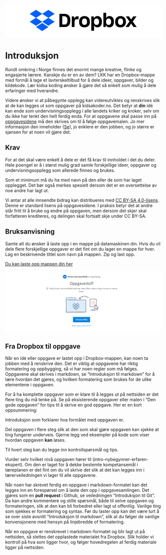 <p align="center">
<img border="0" alt="Dropbox logo" src="https://github.com/Oisov/wiki-LKK/blob/master/Dropbox/dropbox_logo.png" >
</p>

# Introduksjon

Rundt omkring i Norge finnes det enormt mange kreative, flinke og engasjerte
lærere. Kanskje du er en av dem? LKK har en Dropbox-mappe med formål å lage et lavterskeltilbud for å dele ideer, oppgaver, bilder og kildekode. Lær kidsa koding ønsker å gjøre det så enkelt som mulig å dele erfaringer med hverandre.

Videre ønsker vi at påbegynte opplegg kan videreutvikles og renskrives slik at de kan legges ut som oppgaver på kidsakoder.no. Det betyr at __din__ idé kan ende som undervisningsopplegg i alle landets kriker og kroker, selv om du ikke har tenkt den helt ferdig enda. For at oppgavene skal passe inn på [oppgavesidene](http://oppgaver.kidsakoder.no) må den skrives om til å følge oppgavemalen. Jo mer informasjon den inneholder ([Se](#fra-dropbox-til-oppgave)), jo enklere er den jobben, og jo større er sjansen for at noen vil gjøre det. 

## Krav 

For at det skal være enkelt å dele er det få krav til innholdet i det du deler. Hele poenget er å i størst mulig grad samle forskjellige ideer, oppgaver og undervisningsopplegg som allerede finnes og brukes.

Som et minimum må du ha med navn på den eller de som har laget opplegget. Det bør også merkes spesielt dersom det er en oversettelse av noe andre har lagt ut.

Vi antar at alle innsendte bidrag kan distribueres med [CC BY-SA 4.0-lisens](https://creativecommons.org/licenses/by-sa/4.0/deed.no). Denne er standard lisens på oppgavesidene. I praksis betyr det at andre står fritt til å bruke og endre på oppgaven, men dersom det skjer skal forfatteren krediteres, og delingen skal fortsatt skje under CC BY-SA.

## Bruksanvisning

Samle alt du ønsker å laste opp i en mappe på datamaskinen din. Hvis du vil dele flere forskjellige oppgaver er det fint om du lager en mappe for hver. Lag en beskrivende tittel som navn på mappen. Zip og last opp.

[Du kan laste opp mappen din her](https://www.dropbox.com/request/R81Bf7uofzjWctCygHlb)

<p align="center">
<a href="https://www.dropbox.com/request/R81Bf7uofzjWctCygHlb">
<img border="0" alt="LKK's logo med lenke til oppgavesammlingen" src="https://github.com/Oisov/wiki-LKK/blob/master/Dropbox/dropbox-opplasting.png" >
</a>
</p>

## Fra Dropbox til oppgave

Når en idé eller oppgave er lastet opp i Dropbox-mappen, kan noen ta jobben med å renskrive den. Det er viktig at oppgavene har riktig formatering og oppbygging, så vi har noen regler som må følges. Oppgavene skal skrives i markdown, se “Introduksjon til markdown” for å lære hvordan det gjøres, og hvilken formatering som brukes for de ulike elementene i oppgaven.

For å ha komplette oppgaver som er klare til å legges ut på nettsiden er det flere ting du må tenke på. Se på eksisterende oppgaver eller malen i “Den gode oppgaven” for tips til å skrive en god oppgave. Her er en kort oppsummering:

Introduksjon som forklarer hva formålet med oppgaven er.

Del oppgaven i flere steg slik at den som skal gjøre oppgaven kan sjekke at ting fungerer underveis. Gjerne legg ved eksempler på kode som viser hvordan oppgaven __kan__ løses.

Til hvert steg kan du legge inn kontrollspørsmål og tips.

Vurder selv hvilket nivå oppgaven hører til (intro-nybegynner-erfaren-ekspert). Om den er laget for å dekke bestemte kompetansemål i læreplanen er det fint om du vil skrive det slik at det kan legges inn i lærerveiledningen vi lager til alle oppgavene.

Når noen har skrevet ferdig en oppgave i markdown-formatet kan det legges inn en forespørsel om å laste den opp i oppgavesamlingen. Det gjøres som en __pull request__ i Github, se veiledningen “Introduksjon til Git”. Da kan andre kommentere og stille spørsmål, både til selve oppgaven og formateringen, slik at den kan bli forbedret eller lagt ut offentlig. Vanlige ting som sjekkes er formatering og syntax. Før du laster opp kan det være lurt å se over siste avsnitt “Introduksjon til markdown”, slik at du følger de vanlige konvensjonene med hensyn på linjebredde of formatering. 

Når en oppgave er renskrevet i markdown-formatet og blir lagt ut på nettsiden, så slettes det opplastede materialet fra Dropbox. Slik holder vi kontroll på hva som ligger hvor, og følger hovedregelen at ferdig materiale ligger på nettsiden.
